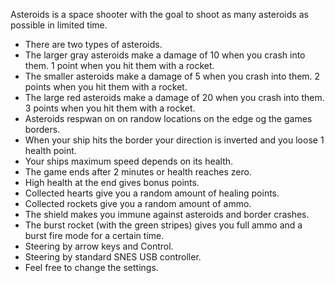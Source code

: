 Asteroids is a space shooter with the goal to shoot as many asteroids as possible in limited time.

- There are two types of asteroids.
- The larger gray asteroids make a damage of 10 when you crash into them. 1 point when you hit them with a rocket.
- The smaller asteroids make a damage of 5 when you crash into them. 2 points when you hit them with a rocket.
- The large red asteroids make a damage of 20 when you crash into them. 3 points when you hit them with a rocket.
- Asteroids respwan on on randow locations on the edge og the games borders.
- When your ship hits the border your direction is inverted and you loose 1 health point.
- Your ships maximum speed depends on its health.
- The game ends after 2 minutes or health reaches zero.
- High health at the end gives bonus points.
- Collected hearts give you a random amount of healing points.
- Collected rockets give you a random amount of ammo.
- The shield makes you immune against asteroids and border crashes.
- The burst rocket (with the green stripes) gives you full ammo and a burst fire mode for a certain time.
- Steering by arrow keys and Control.
- Steering by standard SNES USB controller.
- Feel free to change the settings.